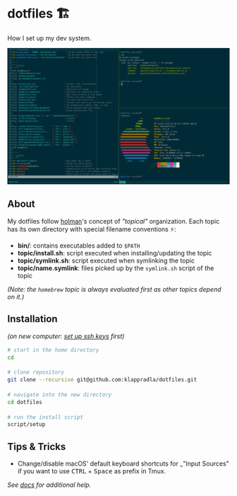 # dotfiles 🏗

How I set up my dev system.

![screenshot](./screenshot.png)

## About

My dotfiles follow [holman](https://github.com/holman/dotfiles)'s concept of _"topical"_ organization. Each topic has its own directory with special filename conventions ⚡️:

- **bin/**: contains executables added to `$PATH`
- **topic/install.sh**: script executed when installing/updating the topic
- **topic/symlink.sh**: script executed when symlinking the topic
- **topic/name.symlink**: files picked up by the `symlink.sh` script of the topic

_(Note: the `homebrew` topic is always evaluated first as other topics depend on it.)_

## Installation

_(on new computer: [set up ssh keys](https://docs.github.com/en/github/authenticating-to-github/generating-a-new-ssh-key-and-adding-it-to-the-ssh-agent) first)_

```sh
# start in the home directory
cd

# clone repository
git clone --recursive git@github.com:klappradla/dotfiles.git

# navigate into the new directory
cd dotfiles

# run the install script
script/setup
```

## Tips & Tricks

- Change/disable macOS' default keyboard shortcuts for _"Input Sources" if you want to use <kbd>CTRL</kbd> + <kbd>Space</kbd> as prefix in Tmux.

_See [docs](./DOCS.md) for additional help._
